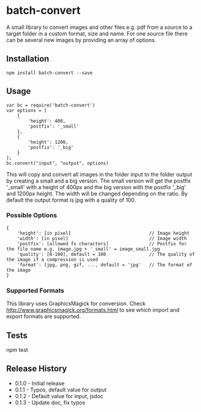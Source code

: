 batch-convert
=============

A small library to convert images and other files e.g. pdf from a source to a target folder 
in a custom format, size and name. For one source file there can be several new images by 
providing an array of options.

## Installation

    npm install batch-convert --save

## Usage

    var bc = require('batch-convert')
    var options = [
        {
            'height': 400,
            'postfix': '_small'
        },
        {
            'height': 1200,
            'postfix': '_big'
        }
    ];
    bc.convert("input", "output", options)

This will copy and convert all images in the folder input to the folder output by creating a small and a big version. 
The small version will get the postfix '_small' with a height of 400px and the big version with the postfix 
'_big' and 1200px height. The width will be changed depending on the ratio. By default the output format is jpg with 
a quality of 100.

### Possible Options

    {
        'height': [in pixel]                             // Image height
        'width': [in pixel]                              // Image width
        'postfix': [allowed fs characters]               // Postfix for the file name e.g. image.jpg + '_small' = image_small.jpg
        'quality': [0-100], default = 100                // The quality of the image if a compression is used
        'format': [jpg, png, gif, ..., default = 'jpg'   // The format of the image
    }

### Supported Formats
This library uses GraphicsMagick for conversion. Check http://www.graphicsmagick.org/formats.html to see 
which import and export formats are supported.

## Tests

  npm test

## Release History

* 0.1.0 - Initial release
* 0.1.1 - Typos, default value for output
* 0.1.2 - Default value for input, jsdoc
* 0.1.3 - Update doc, fix typos